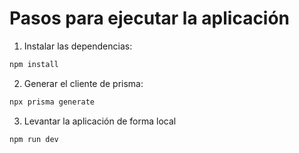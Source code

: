# Pasos para ejecutar la aplicación

1. Instalar las dependencias:
```bash 
npm install
```

2. Generar el cliente de prisma:
```bash 
npx prisma generate
```

3. Levantar la aplicación de forma local
```bash 
npm run dev
```